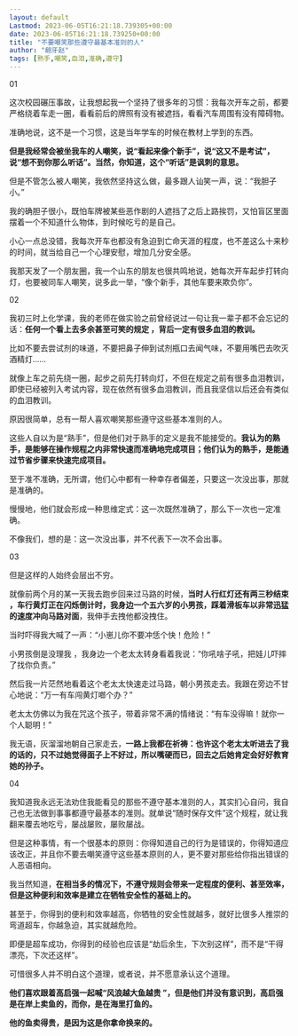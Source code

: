 ```yaml
---
layout: default
Lastmod: 2023-06-05T16:21:18.739305+00:00
date: 2023-06-05T16:21:18.739250+00:00
title: "不要嘲笑那些遵守最基本准则的人"
author: "龅牙赵"
tags: [熟手,嘲笑,血泪,准确,遵守]
---
```


01

这次校园碾压事故，让我想起我一个坚持了很多年的习惯：我每次开车之前，都要严格绕着车走一圈，看看前后的牌照有没有被遮挡，看看汽车周围有没有障碍物。

准确地说，这不是一个习惯，这是当年学车的时候在教材上学到的东西。

**但是我经常会被坐我车的人嘲笑，说“看起来像个新手”，说“这又不是考试”，说“想不到你那么听话”。当然，你知道，这个“听话”是讽刺的意思。**

但是不管怎么被人嘲笑，我依然坚持这么做，最多跟人讪笑一声，说：“我胆子小。”

我的确胆子很小，既怕车牌被某些恶作剧的人遮挡了之后上路挨罚，又怕盲区里面摆着一个不知道什么物体，到时候吃亏的是自己。

小心一点总没错，我每次开车也都没有急迫到亡命天涯的程度，也不差这么十来秒的时间，就当给自己一个心理安慰，增加几分安全感。

我那天发了一个朋友圈，我一个山东的朋友也很共鸣地说，她每次开车起步打转向灯，也要被同车人嘲笑，说多此一举，“像个新手，其他车要来欺负你”。

02

我初三时上化学课，我的老师在做实验之前曾经说过一句让我一辈子都不会忘记的话：**任何一个看上去多余甚至可笑的规定 ，背后一定有很多血泪的教训。**

比如不要去尝试剂的味道，不要把鼻子伸到试剂瓶口去闻气味，不要用嘴巴去吹灭酒精灯……

就像上车之前先绕一圈，起步之前先打转向灯，不但在规定之前有很多血泪教训，即使已经被列入考试内容，现在依然有很多血泪教训，而且我坚信以后还会有类似的血泪教训。

原因很简单，总有一帮人喜欢嘲笑那些遵守这些基本准则的人。

这些人自以为是“熟手”，但是他们对于熟手的定义是我不能接受的。**我认为的熟手，是能够在操作规程之内非常快速而准确地完成项目；他们认为的熟手，是能通过节省步骤来快速完成项目。**

至于准不准确，无所谓，他们心中都有一种幸存者偏差，只要这一次没出事，那就是准确的。

慢慢地，他们就会形成一种思维定式：这一次既然准确了，那么下一次也一定准确。

不像我们，想的是：这一次没出事，并不代表下一次不会出事。

03

但是这样的人始终会层出不穷。

就像前两个月的某一天我去跑步回来过马路的时候，**当时人行红灯还有两三秒结束 ，车行黄灯正在闪烁倒计时，我身边一个五六岁的小男孩，踩着滑板车以非常迅猛的速度冲向马路对面**，我伸手去拽他都没拽住。

当时吓得我大喊了一声：“小崽儿你不要冲恁个快！危险！”

小男孩倒是没理我 ，我身边一个老太太转身看着我说：“你吼啥子吼，把娃儿吓摔了找你负责。”

然后我一片茫然地看着这个老太太快速走过马路，朝小男孩走去。我跟在旁边不甘心地说：“万一有车闯黄灯啷个办？”

老太太仿佛以为我在咒这个孩子，带着非常不满的情绪说：“有车没得嘛！就你一个人聪明！”

我无语，灰溜溜地朝自己家走去，**一路上我都在祈祷：也许这个老太太听进去了我的话的，只不过她觉得面子上不好过，所以嘴硬而已，回去之后她肯定会好好教育她的孙子。**

04

我知道我永远无法劝住我能看见的那些不遵守基本准则的人，其实扪心自问，我自己也无法做到事事都遵守最基本的准则。就单说“随时保存文件”这个规程，就让我翻来覆去地吃亏，屡战屡败，屡败屡战。

但是这种事情，有一个很基本的原则：你得知道自己的行为是错误的，你得知道应该改正，并且你不要去嘲笑遵守这些基本原则的人，更不要对那些给你指出错误的人恶语相向。

我当然知道，**在相当多的情况下，不遵守规则会带来一定程度的便利、甚至效率，但是这种便利和效率是建立在牺牲安全性的基础上的。**

甚至于，你得到的便利和效率越高，你牺牲的安全性就越多，就好比很多人推崇的弯道超车，你越急迫，其实就越危险。

即便是超车成功，你得到的经验也应该是“劫后余生，下次别这样”，而不是“干得漂亮，下次还这样”。

可惜很多人并不明白这个道理，或者说，并不愿意承认这个道理。

**他们喜欢跟着高启强一起喊“风浪越大鱼越贵 ”，但是他们并没有意识到，高启强是在岸上卖鱼的，而你，是在海里打鱼的。**

**他的鱼卖得贵，是因为这是你拿命换来的。**


